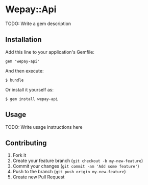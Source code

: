 # Wepay::Api

TODO: Write a gem description

## Installation

Add this line to your application's Gemfile:

    gem 'wepay-api'

And then execute:

    $ bundle

Or install it yourself as:

    $ gem install wepay-api

## Usage

TODO: Write usage instructions here

## Contributing

1. Fork it
2. Create your feature branch (`git checkout -b my-new-feature`)
3. Commit your changes (`git commit -am 'Add some feature'`)
4. Push to the branch (`git push origin my-new-feature`)
5. Create new Pull Request
